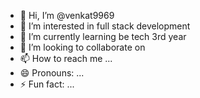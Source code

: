 - 👋 Hi, I’m @venkat9969
- 👀 I’m interested in full stack development
- 🌱 I’m currently learning be tech 3rd year
- 💞️ I’m looking to collaborate on 
- 📫 How to reach me ...
- 😄 Pronouns: ...
- ⚡ Fun fact: ...

<!---
venkat9969/venkat9969 is a ✨ special ✨ repository because its `README.md` (this file) appears on your GitHub profile.
You can click the Preview link to take a look at your changes.
--->

